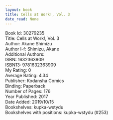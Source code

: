 ```yaml
---
layout: book
title: Cells at Work!, Vol. 3
date_read: None
---
```


Book Id: 30279235<br />
Title: Cells at Work!, Vol. 3<br />
Author: Akane Shimizu<br />
Author l-f: Shimizu, Akane<br />
Additional Authors: <br />
ISBN: 1632363909<br />
ISBN13: 9781632363909<br />
My Rating: 0<br />
Average Rating: 4.34<br />
Publisher: Kodansha Comics<br />
Binding: Paperback<br />
Number of Pages: 176<br />
Year Published: 2017<br />
Date Added: 2019/10/15<br />
Bookshelves: kupka-wstydu<br />
Bookshelves with positions: kupka-wstydu (#253)<br />

